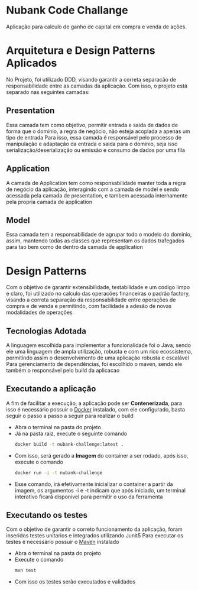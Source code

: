 # Nubank Code Challange

Aplicação para calculo de ganho de capital em compra e venda de ações.

# Arquitetura e Design Patterns Aplicados

No Projeto, foi utilizado DDD, visando garantir a correta separacão de responsabilidade entre as camadas
da aplicação. Com isso, o projeto está separado nas seguintes camadas:

## Presentation

Essa camada tem como objetivo, permitir entrada e saida de dados de forma que o domínio, a regra de negócio, não esteja
acoplada a apenas um tipo de entrada
Para isso, essa camada é responsável pelo processo de manipulação e adaptação da entrada e saida para o domínio,
seja isso serialização/deserialização ou emissão e consumo de dados por uma fila

## Application

A camada de Application tem como responsabilidade manter toda a regra de negócio da aplicação, interagindo com a camada
de model e sendo acessada pela camada de presentation, e tambem acessada internamente pela propria camada de application

## Model

Essa camada tem a responsabilidade de agrupar todo o modelo do domínio, assim, mantendo todas as classes que representam
os dados trafegados para tao bem como de dentro da camada de application

# Design Patterns

Com o objetivo de garantir extensibilidade, testabilidade e um codigo limpo e claro, foi utilizado no calculo das
operacões financeiras o padrão factory, visando a correta separação da responsabilidade entre operações de compra e de
venda e permitindo, com facilidade a adesão de novas modalidades de operações

## Tecnologias Adotada

A linguagem escolhida para implementar a funcionalidade foi o Java, sendo ele uma linguagem de ampla utilização, robusta
e com um rico ecossistema, permitindo assim o desenvolvimento de uma aplicação robusta e escalável
Para gerenciamento de dependências, foi escolhido o maven, sendo ele também o responsável pelo build da aplicacao

## Executando a aplicação

A fim de facilitar a execução, a aplicação pode ser **Contenerizada**, para isso é necessário possuir
o [Docker](https://www.docker.com/) instalado, com ele configurado, basta seguir o passo a passo a seguir para realizar
o build

- Abra o terminal na pasta do projeto
- Já na pasta raiz, execute o seguinte comando
  ```bash
  docker build -t nubank-challenge:latest .
  ```
- Com isso, será gerado a **Imagem** do container a ser rodado, após isso, execute o comando
  ```bash
  docker run -i -t nubank-challenge 
  ```
- Esse comando, irá efetivamente inicializar o container a partir da imagem, os argumentos -i e -t indicam que após
  iniciado, um terminal interativo ficará disponivel para permitir o uso da ferramenta


## Executando os testes

Com o objetivo de garantir o correto funcionamento da aplicação, foram inseridos testes unitarios e integrados utilizando Junit5
Para executar os testes é necessário possuir o [Maven](https://maven.apache.org/) instalado

- Abra o terminal na pasta do projeto
- Execute o comando
  ```bash
  mvn test
  ```
- Com isso os testes serão executados e validados
